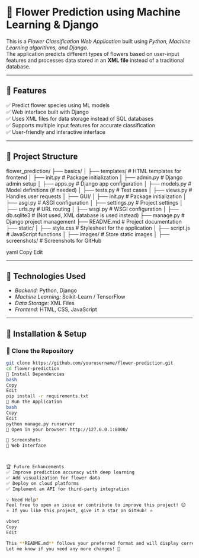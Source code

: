 # 🌸 Flower Prediction using Machine Learning & Django  

This is a *Flower Classification Web Application* built using *Python, Machine Learning algorithms, and Django*.  
The application predicts different types of flowers based on user-input features and processes data stored in an **XML file** instead of a traditional database.

---

## 📌 Features  

✅ Predict flower species using ML models  
✅ Web interface built with Django  
✅ Uses XML files for data storage instead of SQL databases  
✅ Supports multiple input features for accurate classification  
✅ User-friendly and interactive interface  

---

## 📂 Project Structure  

flower_prediction/ ├── basics/ │ ├── templates/ # HTML templates for frontend │ ├── init.py # Package initialization │ ├── admin.py # Django admin setup │ ├── apps.py # Django app configuration │ ├── models.py # Model definitions (if needed) │ ├── tests.py # Test cases │ ├── views.py # Handles user requests │ ├── GUI/ │ ├── init.py # Package initialization │ ├── asgi.py # ASGI configuration │ ├── settings.py # Project settings │ ├── urls.py # URL routing │ ├── wsgi.py # WSGI configuration │ ├── db.sqlite3 # (Not used, XML database is used instead) ├── manage.py # Django project management ├── README.md # Project documentation ├── static/ │ ├── style.css # Stylesheet for the application │ ├── script.js # JavaScript functions │ ├── images/ # Store static images │ ├── screenshots/ # Screenshots for GitHub

yaml
Copy
Edit

---

## 🎯 Technologies Used  

- *Backend:* Python, Django  
- *Machine Learning:* Scikit-Learn / TensorFlow  
- *Data Storage:* XML Files  
- *Frontend:* HTML, CSS, JavaScript  

---

## 🔧 Installation & Setup  

### 🔹 Clone the Repository  
```bash
git clone https://github.com/yourusername/flower-prediction.git  
cd flower-prediction
🔹 Install Dependencies
bash
Copy
Edit
pip install -r requirements.txt
🔹 Run the Application
bash
Copy
Edit
python manage.py runserver
🔗 Open in your browser: http://127.0.0.1:8000/

📸 Screenshots
🔹 Web Interface



🏆 Future Enhancements
✅ Improve prediction accuracy with deep learning
✅ Add visualization for flower data
✅ Deploy on cloud platforms
✅ Implement an API for third-party integration

💡 Need Help?
Feel free to open an issue or contribute to improve this project! 😊
⭐ If you like this project, give it a star on GitHub! ⭐

vbnet
Copy
Edit

This **README.md** follows your preferred format and will display correctly on **GitHub**.  
Let me know if you need any more changes! 🚀






